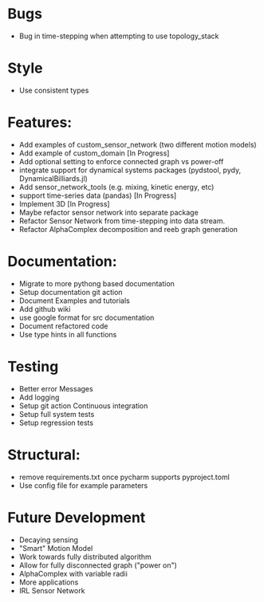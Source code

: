 # Bugs

- Bug in time-stepping when attempting to use topology_stack

# Style

- Use consistent types

# Features:

- Add examples of custom_sensor_network (two different motion models)
- Add example of custom_domain [In Progress]
- Add optional setting to enforce connected graph vs power-off
- integrate support for dynamical systems packages (pydstool, pydy, DynamicalBilliards.jl)
- Add sensor_network_tools (e.g. mixing, kinetic energy, etc)
- support time-series data (pandas) [In Progress]
- Implement 3D [In Progress]
- Maybe refactor sensor network into separate package
- Refactor Sensor Network from time-stepping into data stream.
- Refactor AlphaComplex decomposition and reeb graph generation

# Documentation:

- Migrate to more pythong based documentation
- Setup documentation git action
- Document Examples and tutorials
- Add github wiki
- use google format for src documentation
- Document refactored code
- Use type hints in all functions

# Testing

- Better error Messages
- Add logging
- Setup git action Continuous integration
- Setup full system tests
- Setup regression tests

# Structural:

- remove requirements.txt once pycharm supports pyproject.toml
- Use config file for example parameters

# Future Development

- Decaying sensing
- "Smart" Motion Model
- Work towards fully distributed algorithm
- Allow for fully disconnected graph ("power on")
- AlphaComplex with variable radii
- More applications
- IRL Sensor Network

